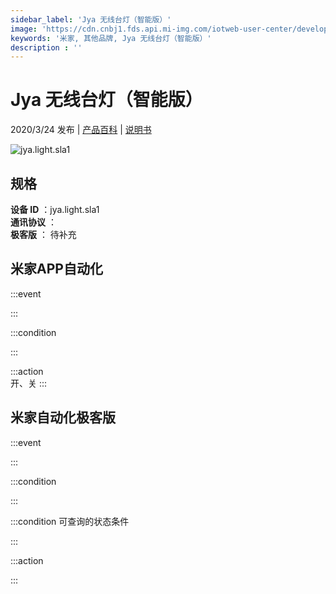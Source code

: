 ```yaml
---
sidebar_label: 'Jya 无线台灯（智能版）'
image: 'https://cdn.cnbj1.fds.api.mi-img.com/iotweb-user-center/developer_1678870891779NRge9UtM.png?GalaxyAccessKeyId=AKVGLQWBOVIRQ3XLEW&Expires=9223372036854775807&Signature=qHbN4nQe9cjepW96XPI/bgefMpU='
keywords: '米家, 其他品牌, Jya 无线台灯（智能版）'
description : ''
---
```

# Jya 无线台灯（智能版）

2020/3/24 发布 | [产品百科](https://home.mi.com/webapp/content/baike/product/index.html?model=jya.light.sla1/) | [说明书](https://home.mi.com/views/introduction.html?model=jya.light.sla1&region=cn)

![jya.light.sla1](https://cdn.cnbj1.fds.api.mi-img.com/iotweb-user-center/developer_1678870891779NRge9UtM.png?GalaxyAccessKeyId=AKVGLQWBOVIRQ3XLEW&Expires=9223372036854775807&Signature=qHbN4nQe9cjepW96XPI/bgefMpU=)

## 规格  
> 
**设备 ID** ：jya.light.sla1  
**通讯协议** ：  
**极客版**  ： 待补充 


## 米家APP自动化  

:::event  

:::

:::condition  

:::

:::action   
开、关
:::

## 米家自动化极客版  

:::event  

:::

:::condition  

:::

:::condition 可查询的状态条件  

:::

:::action  

:::

        
